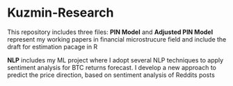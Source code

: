 # Kuzmin-Research
This repository includes three files:
**PIN Model** and **Adjusted PIN Model** represent my working papers in financial microstrucure field and include the draft for estimation pacage in R

**NLP** includes my ML project where I adopt several NLP techniques to apply sentiment analysis for BTC returns forecast. 
I develop a new approach to predict the price direction, based on sentiment analysis of Reddits posts
